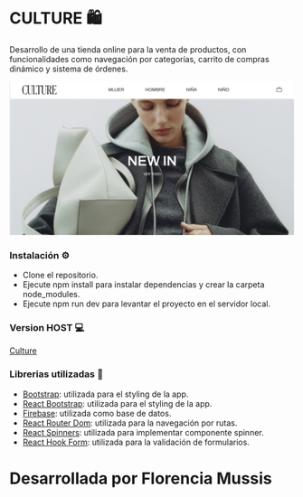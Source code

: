 # CULTURE 🛍️

Desarrollo de una tienda online para la venta de productos, con funcionalidades como navegación por categorías, carrito de compras dinámico y sistema de órdenes.

![image](./src/assets/Culture.png)

### Instalación ⚙️

- Clone el repositorio.
- Ejecute npm install para instalar dependencias y crear la carpeta node_modules.
- Ejecute npm run dev para levantar el proyecto en el servidor local.

### Version HOST 💻

[Culture](https://ecommerce-mussis.vercel.app/)

### Librerias utilizadas 📖

- [Bootstrap](https://getbootstrap.com/): utilizada para el styling de la app.
- [React Bootstrap](https://react-bootstrap.netlify.app/): utilizada para el styling de la app.
- [Firebase](https://firebase.google.com/?hl=es-419): utilizada como base de datos.
- [React Router Dom](https://reactrouter.com/): utilizada para la navegación por rutas.
- [React Spinners](https://www.npmjs.com/package/react-spinners): utilizada para implementar componente spinner.
- [React Hook Form](https://react-hook-form.com/): utilizada para la validación de formularios.

# Desarrollada por Florencia Mussis
